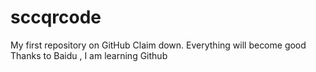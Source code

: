 # sccqrcode
My first repository on GitHub
Claim down. Everything will become good
Thanks to Baidu , I am learning Github
